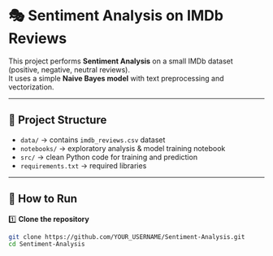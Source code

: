 # 🎭 Sentiment Analysis on IMDb Reviews

This project performs **Sentiment Analysis** on a small IMDb dataset (positive, negative, neutral reviews).  
It uses a simple **Naive Bayes model** with text preprocessing and vectorization.

---

## 📂 Project Structure

- `data/` → contains `imdb_reviews.csv` dataset  
- `notebooks/` → exploratory analysis & model training notebook  
- `src/` → clean Python code for training and prediction  
- `requirements.txt` → required libraries  

---

## 🚀 How to Run

1️⃣ **Clone the repository**
```bash
git clone https://github.com/YOUR_USERNAME/Sentiment-Analysis.git
cd Sentiment-Analysis
